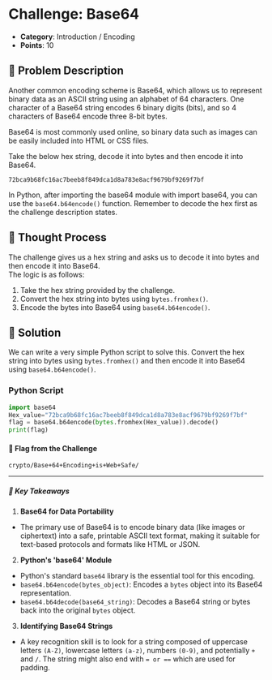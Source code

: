 # Challenge: Base64  

- **Category**: Introduction / Encoding
- **Points**: 10  

## 📖 Problem Description  

Another common encoding scheme is Base64, which allows us to represent binary data as an ASCII string using an alphabet of 64 characters. One character of a Base64 string encodes 6 binary digits (bits), and so 4 characters of Base64 encode three 8-bit bytes.

Base64 is most commonly used online, so binary data such as images can be easily included into HTML or CSS files.

Take the below hex string, decode it into bytes and then encode it into Base64.

`72bca9b68fc16ac7beeb8f849dca1d8a783e8acf9679bf9269f7bf`

 In Python, after importing the base64 module with import base64, you can use the  `base64.b64encode()` function. Remember to decode the hex first as the challenge description states.  

 ## 🤔 Thought Process  
 The challenge gives us a hex string and asks us to decode it into bytes and then encode it into Base64.  
 The logic is as follows:  
 1.  Take the hex string provided by the challenge.  
 2.  Convert the hex string into bytes using `bytes.fromhex()`.  
 3.  Encode the bytes into Base64 using `base64.b64encode()`.  

 ## 🐍 Solution  
 We can write a very simple Python script to solve this. Convert the hex string into bytes using `bytes.fromhex()` and then encode it into Base64 using `base64.b64encode()`.
 
 ### Python Script  
 ```python  
 import base64  
 Hex_value="72bca9b68fc16ac7beeb8f849dca1d8a783e8acf9679bf9269f7bf"
 flag = base64.b64encode(bytes.fromhex(Hex_value)).decode()  
 print(flag)
 ```  
 #### 🎯 Flag from the Challenge  
 `crypto/Base+64+Encoding+is+Web+Safe/`  
 
 ---
 
 ##### 🧠 Key Takeaways
 1. **Base64 for Data Portability**  
 - The primary use of Base64 is to encode binary data (like images or ciphertext) into a safe, printable ASCII text format, making it suitable for text-based protocols and formats like HTML or JSON.
 2. **Python's 'base64' Module**  
 - Python's standard `base64` library is the essential tool for this encoding.
 - `base64.b64encode(bytes_object)`: Encodes a `bytes` object into its Base64 representation.
 - `base64.b64decode(base64_string)`: Decodes a Base64 string or bytes back into the original `bytes` object.  
 3. **Identifying Base64 Strings**  
 - A key recognition skill is to look for a string composed of uppercase letters `(A-Z)`, lowercase letters `(a-z)`, numbers `(0-9)`, and potentially `+` and `/`. The string might also end with `= or ==` which are used for padding.